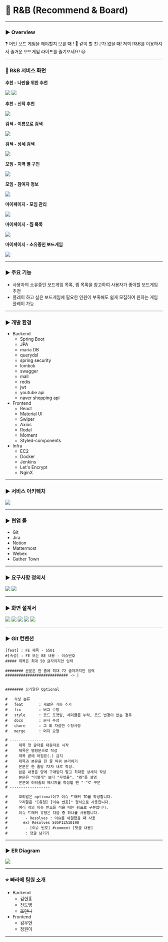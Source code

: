 # :game_die: R&B (Recommend & Board)

---

### :arrow_forward: Overview

:question: 어떤 보드 게임을 해야할지 모를 때 ! :two_men_holding_hands: 같이 할 친구가 없을 때! 저희 R&B를 이용하셔서 즐거운 보드게임 라이프를 즐겨보세요! :smiley:

---

### :eyes: R&B 서비스 화면

**추천 - 나만을 위한 추천**

<img src="/uploads/f48a8c7257060d3f423dc004fe95d1a7/1.PNG"/>

<img src="/uploads/635a3656e2a474fdcbdef4f87ac8031b/2.PNG"/>

**추천 - 신작 추천**

<img src="/uploads/c122baa056516ab732eac55aaa21838b/3.PNG"/>



**검색 - 이름으로 검색**

<img src="/uploads/985454321e45d08856ab02f036467030/4.PNG"/>



**검색 - 상세 검색**

<img src="/uploads/98558debbcce024e8a523c2e3c5a9226/5.PNG"/>



**모임 - 지역 별 구인**

<img src="/uploads/6959534a04c3c5d0ca80e7b807047119/6.PNG"/>



**모임 - 참여자 정보**

<img src="/uploads/741108b3c46f7aeec187b5fae324baeb/7.PNG"/>



**마이페이지 - 모임 관리**

<img src="/uploads/5bfa61c232ac51f99325e7ce3573019a/8.PNG"/>



**마이페이지 - 찜 목록**

<img src="/uploads/d2bfe2be3971ecb4dbb073f6025a8ac9/9.PNG"/>



**마이페이지 - 소유중인 보드게임**

<img src="/uploads/9c8cfc842a542162d9ae30db08dd0725/10.PNG"/>



---

### :arrow_forward: 주요 기능

- 사용자의 소유중인 보드게임 목록, 찜 목록을 참고하여 사용자가 좋아할 보드게임 추천
- 플레이 하고 싶은 보드게임에 필요한 인원이 부족해도 쉽게 모집하여 원하는 게임 플레이 가능

---

### :arrow_forward: 개발 환경

- Backend
  - Spring Boot
  - JPA
  - maria DB
  - querydsl
  - spring security
  - lombok
  - swagger
  - mall
  - redis
  - jwt
  - youtube api
  - naver shopping api
- Frontend
  - React
  - Material UI
  - Swiper
  - Axios
  - Rodal
  - Moment
  - Styled-components
- Infra
  - EC2
  - Docker
  - Jenkins
  - Let's Encrypt
  - NginX

---

### :arrow_forward: 서비스 아키텍처

<img src="/uploads/c25ab7c67a19feef8650eb0375c1567b/architecture.png"/>

---

### :arrow_forward: 협업 툴

- Git
- Jira
- Notion
- Mattermost
- Webex
- Gather Town

---

### :arrow_forward: 요구사항 정의서

<img src="/uploads/42e98968f201a39abe2e9603763475a3/img1.PNG"/>

<img src="/uploads/a570434ad605ed7ac7ee0671ad10353b/img2.PNG"/>

---

### :arrow_forward: 화면 설계서

<img src="/uploads/a619d40d998a793de7e40272c828e796/figma_login.PNG"/>

<img src="/uploads/ea9e6669ecf5807c3e0130b83cffbd93/figma_main.PNG"/>

<img src="/uploads/3ec1970efd9a7d613de50987c09c9a5b/figma_search.PNG"/>

<img src="/uploads/c0ee8c3f7f03f9e196c306fcef9b4fd5/figma_playersearch.PNG"/>

 <img src="/uploads/0e7d10602d7e1d06cd6dc782690c4d1c/figma_mypage.PNG"/>

---

### :arrow_forward: Git 컨벤션

```
[feat] : FE 제목 - S501
#[속성] : FE 또는 BE 내용 - 이슈번호
##### 제목은 최대 50 글자까지만 입력 

######## 본문은 한 줄에 최대 72 글자까지만 입력 
############################ -> |


######## 꼬리말은 Optional 

#   속성 분류
#   feat       : 새로운 기능 추가
#   fix        : 버그 수정
#   style      : 코드 포맷팅, 세미콜론 누락, 코드 변경이 없는 경우
#   docs       : 문서 수정
#   chore      : 그 외 자잘한 수정사항
#   merge      : 머지 요청

# ------------------
#     제목 첫 글자를 대문자로 시작 
#     제목은 명령문으로 작성 
#     제목 끝에 마침표(.) 금지
#     제목과 본문을 한 줄 띄워 분리하기
#     본문은 한 줄당 72자 내로 작성.
#     본문 내용은 양에 구애받지 말고 최대한 상세히 작성
#     본문은 "어떻게" 보다 "무엇을", "왜"를 설명
#     본문에 여러줄의 메시지를 작성할 땐 "-"로 구분
# ------------------

#     꼬리말은 optional이고 이슈 트래커 ID를 작성합니다.
#     꼬리말은 "[유형] [이슈 번호]" 형식으로 사용합니다.
#     여러 개의 이슈 번호를 적을 때는 쉼표로 구분합니다.
#     이슈 트래커 유형은 다음 중 하나를 사용합니다.
#        - Resolves : 이슈를 해결했을 때 사용
#       ex) Resolves S05P12A10190
#        - [이슈 번호] #comment [댓글 내용]
#        : 댓글 남기기
```

---

### :arrow_forward: ER Diagram

<img src="/uploads/cbf5eadf11d8fd322a9b53bc3414b740/erd.PNG" />

---

### :star: 빠라메 팀원 소개

- Backend
  - 김현홍
  - 전도명
  - ~~조안나~~
- Frontend
  - 김우현
  - 정원이

---

